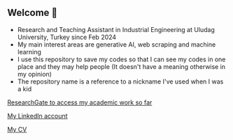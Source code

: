 ## Welcome 👋
- Research and Teaching Assistant in Industrial Engineering at Uludag University, Turkey since Feb 2024
- My main interest areas are generative AI, web scraping and machine learning
- I use this repository to save my codes so that I can see my codes in one place and they may help people (It doesn't have a meaning otherwise in my opinion)
- The repository name is a reference to a nickname I've used when I was a kid 
  
 [ResearchGate to access my academic work so far](https://www.researchgate.net/profile/Asli-Beyza-Ciftpinar)
 
 [My LinkedIn account](https://www.linkedin.com/in/asli-ciftpinar/)

 [My CV](https://docs.google.com/document/d/1gRfK8tuTBsrP2Xh5I48dsc-ldoKElA-n/edit?usp=drive_link&ouid=114550443123021100237&rtpof=true&sd=true)
 
 
<!--
**qwertyuisback/qwertyuisback** is a ✨ _special_ ✨ repository because its `README.md` (this file) appears on your GitHub profile.

Here are some ideas to get you started:

- 🔭 I’m currently working on ...
- 🌱 I’m currently learning ...
- 👯 I’m looking to collaborate on ...
- 🤔 I’m looking for help with ...
- 💬 Ask me about ...
- 📫 How to reach me: ...
- 😄 Pronouns: ...
- ⚡ Fun fact: ...
-->

